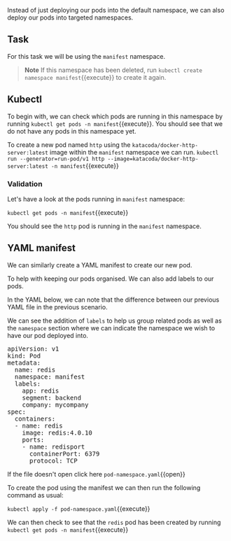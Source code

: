 Instead of just deploying our pods into the default namespace, we can also deploy our pods into targeted namespaces.

## Task

For this task we will be using the `manifest` namespace. 

>**Note** If this namespace has been deleted, run `kubectl create namespace manifest`{{execute}} to create it again.

## Kubectl
To begin with, we can check which pods are running in this namespace by running `kubectl get pods -n manifest`{{execute}}. You should see that we do not have any pods in this namespace yet.

To create a new pod named `http` using the `katacoda/docker-http-server:latest` image within the `manifest` namespace we can run. 
`kubectl run --generator=run-pod/v1 http --image=katacoda/docker-http-server:latest -n manifest`{{execute}}

### Validation
Let's have a look at the pods running in `manifest` namespace:

`kubectl get pods -n manifest`{{execute}}

You should see the `http` pod is running in the `manifest` namespace.

## YAML manifest

We can similarly create a YAML manifest to create our new pod.

To help with keeping our pods organised. We can also add labels to our pods. 

In the YAML below, we can note that the difference between our previous YAML file in the previous scenario.

We can see the addition of `labels` to help us group related pods as well as the `namespace` section where we can indicate the namespace we wish to have our pod deployed into.

<pre class="file"
data-filename="pod-namespace.yaml"
data-target="replace">
apiVersion: v1
kind: Pod
metadata:
  name: redis
  namespace: manifest
  labels: 
    app: redis
    segment: backend
    company: mycompany    
spec:
  containers:
  - name: redis
    image: redis:4.0.10
    ports:
    - name: redisport
      containerPort: 6379
      protocol: TCP</pre>
      
If the file doesn't open click here `pod-namespace.yaml`{{open}}

To create the pod using the manifest we can then run the following command as usual:

`kubectl apply -f pod-namespace.yaml`{{execute}}
      
We can then check to see that the `redis` pod has been created by running `kubectl get pods -n manifest`{{execute}}